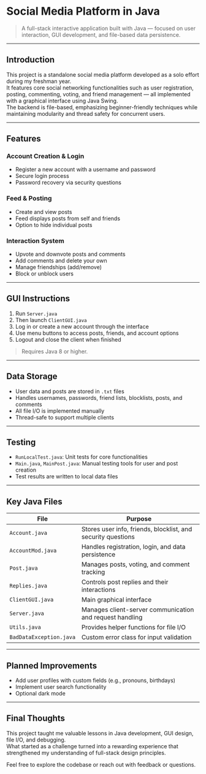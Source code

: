 # Social Media Platform in Java

> A full-stack interactive application built with Java — focused on user interaction, GUI development, and file-based data persistence.

---

## Introduction

This project is a standalone social media platform developed as a solo effort during my freshman year.  
It features core social networking functionalities such as user registration, posting, commenting, voting, and friend management — all implemented with a graphical interface using Java Swing.  
The backend is file-based, emphasizing beginner-friendly techniques while maintaining modularity and thread safety for concurrent users.

---

## Features

### Account Creation & Login
- Register a new account with a username and password
- Secure login process
- Password recovery via security questions

### Feed & Posting
- Create and view posts
- Feed displays posts from self and friends
- Option to hide individual posts

### Interaction System
- Upvote and downvote posts and comments
- Add comments and delete your own
- Manage friendships (add/remove)
- Block or unblock users

---

## GUI Instructions

1. Run `Server.java`
2. Then launch `ClientGUI.java`
3. Log in or create a new account through the interface
4. Use menu buttons to access posts, friends, and account options
5. Logout and close the client when finished

> Requires Java 8 or higher.

---

## Data Storage

- User data and posts are stored in `.txt` files
- Handles usernames, passwords, friend lists, blocklists, posts, and comments
- All file I/O is implemented manually
- Thread-safe to support multiple clients

---

## Testing

- `RunLocalTest.java`: Unit tests for core functionalities
- `Main.java`, `MainPost.java`: Manual testing tools for user and post creation
- Test results are written to local data files

---

## Key Java Files

| File              | Purpose                                                             |
|-------------------|---------------------------------------------------------------------|
| `Account.java`     | Stores user info, friends, blocklist, and security questions       |
| `AccountMod.java`  | Handles registration, login, and data persistence                  |
| `Post.java`        | Manages posts, voting, and comment tracking                        |
| `Replies.java`     | Controls post replies and their interactions                       |
| `ClientGUI.java`   | Main graphical interface                                            |
| `Server.java`      | Manages client-server communication and request handling           |
| `Utils.java`       | Provides helper functions for file I/O                             |
| `BadDataException.java` | Custom error class for input validation                        |

---

## Planned Improvements

- Add user profiles with custom fields (e.g., pronouns, birthdays)
- Implement user search functionality
- Optional dark mode

---

## Final Thoughts

This project taught me valuable lessons in Java development, GUI design, file I/O, and debugging.  
What started as a challenge turned into a rewarding experience that strengthened my understanding of full-stack design principles.

Feel free to explore the codebase or reach out with feedback or questions.
